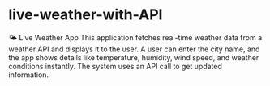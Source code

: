 # live-weather-with-API
🌤️ Live Weather App This application fetches real-time weather data from a weather API and displays it to the user. A user can enter the city name, and the app shows details like temperature, humidity, wind speed, and weather conditions instantly. The system uses an API call to get updated information.
